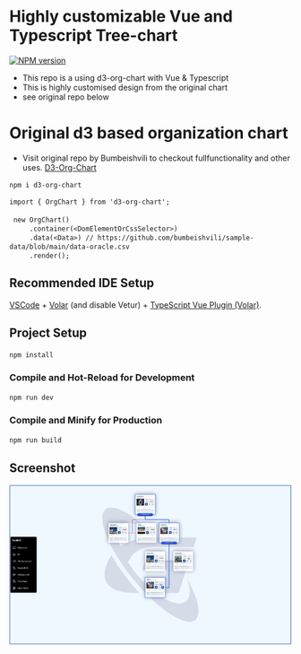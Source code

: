 # Highly customizable Vue and Typescript Tree-chart

<span class="badge-npmversion"><a href="https://npmjs.org/package/d3-org-chart" title="View this project on NPM"><img src="https://img.shields.io/npm/v/d3-org-chart.svg" alt="NPM version" /></a></span>

- This repo is a using d3-org-chart with Vue & Typescript 
- This is highly customised design from the original chart
- see original repo below


# Original d3 based organization chart
- Visit original repo by Bumbeishvili to checkout fullfunctionality and other uses. [D3-Org-Chart](https://github.com/bumbeishvili/org-chart)
```
npm i d3-org-chart
```
```
import { OrgChart } from 'd3-org-chart';

 new OrgChart()
     .container(<DomElementOrCssSelector>)
     .data(<Data>) // https://github.com/bumbeishvili/sample-data/blob/main/data-oracle.csv
     .render();
```

## Recommended IDE Setup

[VSCode](https://code.visualstudio.com/) + [Volar](https://marketplace.visualstudio.com/items?itemName=Vue.volar) (and disable Vetur) + [TypeScript Vue Plugin (Volar)](https://marketplace.visualstudio.com/items?itemName=Vue.vscode-typescript-vue-plugin).

## Project Setup

```sh
npm install
```

### Compile and Hot-Reload for Development

```sh
npm run dev
```

### Compile and Minify for Production

```sh
npm run build
```


## Screenshot
<div align="center">
    <img src="/screenshots/img1.png" width="650px"</img>
</div>
